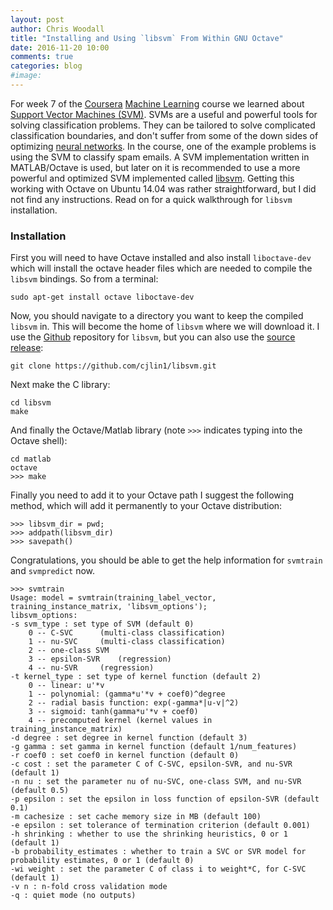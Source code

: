 ```yaml
---
layout: post
author: Chris Woodall
title: "Installing and Using `libsvm` From Within GNU Octave"
date: 2016-11-20 10:00
comments: true
categories: blog
#image:
---
```


For week 7 of the [Coursera][coursera] [Machine Learning][coursera-ml] course we
learned about [Support Vector Machines (SVM)][svm-wiki]. SVMs are a useful and
powerful tools for solving classification problems. They can be tailored to
solve complicated classification boundaries, and don't suffer from some of the
down sides of optimizing [neural networks][nn-wiki]. In the course, one of the
example problems is using the SVM to classify spam emails. A SVM implementation
written in MATLAB/Octave is used, but later on it is recommended to use a more
powerful and optimized SVM implemented called [libsvm][libsvm]. Getting this
working with Octave on Ubuntu 14.04 was rather straightforward, but I did not
find any instructions. Read on for a quick walkthrough for `libsvm`
installation.

<!-- more -->

### Installation

First you will need to have Octave installed and also install `liboctave-dev`
which will install the octave header files which are needed to compile the
`libsvm` bindings. So from a terminal:

```
sudo apt-get install octave liboctave-dev
```

Now, you should navigate to a directory you want to keep the compiled `libsvm`
in. This will become the home of `libsvm` where we will download it. I use the
[Github][libsvm-github] repository for `libsvm`, but you can also use the
[source release][lib-svm-link]:

```
git clone https://github.com/cjlin1/libsvm.git
```

Next make the C library:

```
cd libsvm
make
```

And finally the Octave/Matlab library (note `>>>` indicates typing into the
Octave shell):

```
cd matlab
octave
>>> make
```

Finally you need to add it to your Octave path I suggest the following method,
which will add it permanently to your Octave distribution:

```
>>> libsvm_dir = pwd;
>>> addpath(libsvm_dir)
>>> savepath()
```

Congratulations, you should be able to get the help information for `svmtrain`
and `svmpredict` now.

```
>>> svmtrain
Usage: model = svmtrain(training_label_vector, training_instance_matrix, 'libsvm_options');
libsvm_options:
-s svm_type : set type of SVM (default 0)
	0 -- C-SVC		(multi-class classification)
	1 -- nu-SVC		(multi-class classification)
	2 -- one-class SVM
	3 -- epsilon-SVR	(regression)
	4 -- nu-SVR		(regression)
-t kernel_type : set type of kernel function (default 2)
	0 -- linear: u'*v
	1 -- polynomial: (gamma*u'*v + coef0)^degree
	2 -- radial basis function: exp(-gamma*|u-v|^2)
	3 -- sigmoid: tanh(gamma*u'*v + coef0)
	4 -- precomputed kernel (kernel values in training_instance_matrix)
-d degree : set degree in kernel function (default 3)
-g gamma : set gamma in kernel function (default 1/num_features)
-r coef0 : set coef0 in kernel function (default 0)
-c cost : set the parameter C of C-SVC, epsilon-SVR, and nu-SVR (default 1)
-n nu : set the parameter nu of nu-SVC, one-class SVM, and nu-SVR (default 0.5)
-p epsilon : set the epsilon in loss function of epsilon-SVR (default 0.1)
-m cachesize : set cache memory size in MB (default 100)
-e epsilon : set tolerance of termination criterion (default 0.001)
-h shrinking : whether to use the shrinking heuristics, 0 or 1 (default 1)
-b probability_estimates : whether to train a SVC or SVR model for probability estimates, 0 or 1 (default 0)
-wi weight : set the parameter C of class i to weight*C, for C-SVC (default 1)
-v n : n-fold cross validation mode
-q : quiet mode (no outputs)
```

[coursera]: http://coursera.com/
[coursera-ml]: https://www.coursera.org/learn/machine-learning/home
[svm-wiki]: https://en.wikipedia.org/wiki/Support_vector_machine
[nn-wiki]: https://en.wikipedia.org/wiki/Artificial_neural_network1
[libsvm]: http://www.csie.ntu.edu.tw/~cjlin/libsvm/
[libsvm-github]: http://www.csie.ntu.edu.tw/~cjlin/cgi-bin/libsvm.cgi?+http://www.csie.ntu.edu.tw/~cjlin/libsvm+tar.gz
[lib-svm-link]: https://github.com/cjlin1/libsvm
